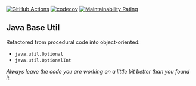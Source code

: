 [![GitHub Actions](https://github.com/raccoons-co/meeko/actions/workflows/EntryPoint.yml/badge.svg?event=push)](https://github.com/raccoons-co/meeko/actions/workflows/EntryPoint.yml)
[![codecov](https://codecov.io/gh/raccoons-co/meeko/branch/main/graph/badge.svg?token=FtCvNhCrBK)](https://codecov.io/gh/raccoons-co/meeko)
[![Maintainability Rating](https://sonarcloud.io/api/project_badges/measure?project=raccoons-co_meeko&metric=sqale_rating)](https://sonarcloud.io/summary/new_code?id=raccoons-co_meeko)

Java Base Util
---
Refactored from procedural code into object-oriented:
- `java.util.Optional` 
- `java.util.OptionalInt`

*Always leave the code you are working on a little bit better than you found it.*
